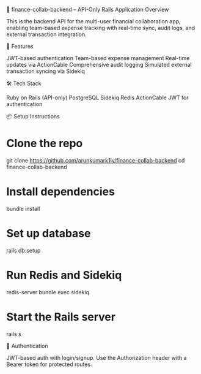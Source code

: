 📘 finance-collab-backend – API-Only Rails Application
Overview

This is the backend API for the multi-user financial collaboration app, enabling team-based expense tracking with real-time sync, audit logs, and external transaction integration.

🚀 Features

JWT-based authentication
Team-based expense management
Real-time updates via ActionCable
Comprehensive audit logging
Simulated external transaction syncing via Sidekiq

🛠️ Tech Stack

Ruby on Rails (API-only)
PostgreSQL
Sidekiq
Redis
ActionCable
JWT for authentication

📦 Setup Instructions

# Clone the repo
git clone https://github.com/arunkumark1ly/finance-collab-backend
cd finance-collab-backend

# Install dependencies
bundle install

# Set up database
rails db:setup

# Run Redis and Sidekiq
redis-server
bundle exec sidekiq

# Start the Rails server
rails s


🔐 Authentication

JWT-based auth with login/signup. Use the Authorization header with a Bearer token for protected routes.